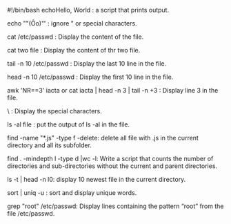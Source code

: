 #!/bin/bash
echoHello, World : a script that prints output.

echo "\"(Ôo)'" : ignore " or special characters.
 
cat /etc/passwd : Display the content of the file.

cat two file : Display the content of thr two file.

tail -n 10 /etc/passwd : Display the last 10 line in the file.

head -n 10 /etc/passwd : Display the first 10 line in the file.

awk 'NR==3' iacta or cat iacta | head -n 3 | tail -n +3 : Display line 3 in the file.

\ : Display the special characters.

ls -al file : put the output of ls -al in the file.

find -name "*.js" -type f -delete: delete all file with .js in the current directory and all its subfolder.

find . -mindepth l -type d |wc -l: 
Write a script that counts the number of directories and sub-directories without the current and parent directories.

ls -t | head -n l0: display 10 newest file in the current directory.

sort | uniq -u : sort and display unique words.

grep "root" /etc/passwd: Display lines containing the pattern “root” from the file /etc/passwd.


